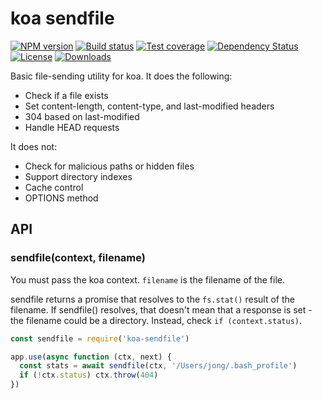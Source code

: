 # koa sendfile

[![NPM version][npm-image]][npm-url]
[![Build status][travis-image]][travis-url]
[![Test coverage][coveralls-image]][coveralls-url]
[![Dependency Status][david-image]][david-url]
[![License][license-image]][license-url]
[![Downloads][downloads-image]][downloads-url]

Basic file-sending utility for koa. It does the following:

- Check if a file exists
- Set content-length, content-type, and last-modified headers
- 304 based on last-modified
- Handle HEAD requests

It does not:

- Check for malicious paths or hidden files
- Support directory indexes
- Cache control
- OPTIONS method

## API

### sendfile(context, filename)

You must pass the koa context. `filename` is the filename of the file.

sendfile returns a promise that resolves to the `fs.stat()` result of the filename. If sendfile() resolves, that doesn't mean that a response is set - the filename could be a directory. Instead, check `if (context.status)`.

```js
const sendfile = require('koa-sendfile')

app.use(async function (ctx, next) {
  const stats = await sendfile(ctx, '/Users/jong/.bash_profile')
  if (!ctx.status) ctx.throw(404)
})
```

[npm-image]: https://img.shields.io/npm/v/koa-sendfile.svg?style=flat-square
[npm-url]: https://npmjs.org/package/koa-sendfile
[github-tag]: http://img.shields.io/github/tag/koajs/sendfile.svg?style=flat-square
[github-url]: https://github.com/koajs/sendfile/tags
[travis-image]: https://img.shields.io/travis/koajs/sendfile.svg?style=flat-square
[travis-url]: https://travis-ci.org/koajs/sendfile
[coveralls-image]: https://img.shields.io/coveralls/koajs/sendfile.svg?style=flat-square
[coveralls-url]: https://coveralls.io/r/koajs/sendfile?branch=master
[david-image]: http://img.shields.io/david/koajs/sendfile.svg?style=flat-square
[david-url]: https://david-dm.org/koajs/sendfile
[license-image]: http://img.shields.io/npm/l/koa-sendfile.svg?style=flat-square
[license-url]: LICENSE
[downloads-image]: http://img.shields.io/npm/dm/koa-sendfile.svg?style=flat-square
[downloads-url]: https://npmjs.org/package/koa-sendfile
